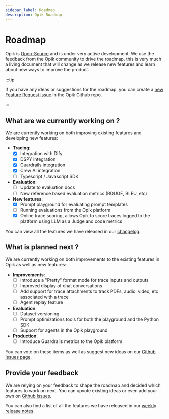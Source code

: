 ```yaml
---
sidebar_label: Roadmap
description: Opik Roadmap
---
```


# Roadmap

Opik is [Open-Source](https://github.com/comet-opik/opik) and is under very active development. We use the feedback from the Opik community to drive the roadmap, this is very much a living document that will change as we release new features and learn about new ways to improve the product.

:::tip

If you have any ideas or suggestions for the roadmap, you can create a [new Feature Request issue](https://github.com/comet-ml/opik/issues/new/choose) in the Opik Github repo.

:::

## What are we currently working on ?

We are currently working on both improving existing features and developing new features:

- **Tracing**:
  - [x] Integration with Dify
  - [x] DSPY integration
  - [x] Guardrails integration
  - [x] Crew AI integration
  - [ ] Typescript / Javascript SDK
- **Evaluation**:
  - [ ] Update to evaluation docs
  - [ ] New reference based evaluation metrics (ROUGE, BLEU, etc)
- **New features**:
  - [x] Prompt playground for evaluating prompt templates
  - [ ] Running evaluations from the Opik platform
  - [x] Online trace scoring, allows Opik to score traces logged to the platform using LLM as a Judge and code metrics

You can view all the features we have released in our [changelog](/changelog.md).

## What is planned next ?

We are currently working on both improvements to the existing features in Opik as well as new features:

- **Improvements**:
  - [ ] Introduce a "Pretty" format mode for trace inputs and outputs
  - [ ] Improved display of chat conversations
  - [ ] Add support for trace attachments to track PDFs, audio, video, etc associated with a trace
  - [ ] Agent replay feature
- **Evaluation**:
  - [ ] Dataset versioning
  - [ ] Prompt optimizations tools for both the playground and the Python SDK
  - [ ] Support for agents in the Opik playground
- **Production**:
  - [ ] Introduce Guardrails metrics to the Opik platform

You can vote on these items as well as suggest new ideas on our [Github Issues page](https://github.com/comet-ml/opik/issues/new/choose).

## Provide your feedback

We are relying on your feedback to shape the roadmap and decided which features to work on next. You can upvote existing ideas or even
add your own on [Github Issues](https://github.com/comet-ml/opik/issues/).

You can also find a list of all the features we have released in our [weekly release notes](/changelog.md).
